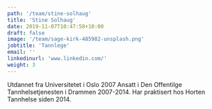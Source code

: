 ```yaml
---
path: '/team/stine-solhaug'
title: 'Stine Solhaug'
date: 2019-11-07T10:47:58+10:00
draft: false
image: '/team/sage-kirk-485982-unsplash.png'
jobtitle: 'Tannlege'
email: ''
linkedinurl: 'www.linkedin.com/'
weight: 3
---
```


Utdannet fra Universitetet i Oslo 2007
Ansatt i Den Offentilge Tannhelsetjenesten i Drammen 2007-2014.
Har praktisert hos Horten Tannhelse siden 2014.
